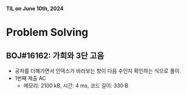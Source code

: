 **TIL on June 10th, 2024**

# Problem Solving
## BOJ#16162: 가희와 3단 고음
* 공차를 더해가면서 인덱스가 바라보는 항이 다음 수인지 확인하는 식으로 풀이.
* 1번째 제출 AC
    - 메모리: 2100 kB, 시간: 4 ms, 코드 길이: 330 B

